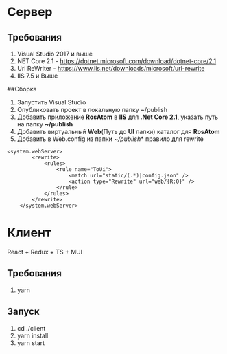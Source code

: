 # Сервер
## Требования
1. Visual Studio 2017 и выше
2. NET Core 2.1 - https://dotnet.microsoft.com/download/dotnet-core/2.1
3. Url ReWriter - https://www.iis.net/downloads/microsoft/url-rewrite
4. IIS 7.5 и Выше

##Сборка

1. Запустить Visual Studio
2. Опубликовать проект в локальную папку ~/publish
3. Добавить приложение **RosAtom** в **IIS** для **.Net Core 2.1**, указать путь на папку **~/publish**
4. Добавить виртуальный **Web**(Путь до **UI** папки) каталог для **RosAtom**
5. Добавить в Web.config из папки *~/publish** правило для rewrite
```
<system.webServer>
        <rewrite>
            <rules>
                <rule name="ToUi">
                    <match url="static/(.*)|config.json" />
                    <action type="Rewrite" url="web/{R:0}" />
                </rule>
            </rules>
        </rewrite>
    </system.webServer>
```

# Клиент
React + Redux + TS + MUI
## Требования
1. yarn

## Запуск
1. cd ./client
2. yarn install
3. yarn start
